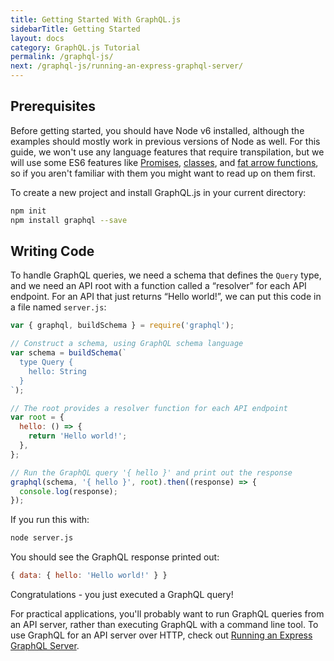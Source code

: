 ```yaml
---
title: Getting Started With GraphQL.js
sidebarTitle: Getting Started
layout: docs
category: GraphQL.js Tutorial
permalink: /graphql-js/
next: /graphql-js/running-an-express-graphql-server/
---
```


## Prerequisites

Before getting started, you should have Node v6 installed, although the examples should mostly work in previous versions of Node as well. For this guide, we won't use any language features that require transpilation, but we will use some ES6 features like [Promises](http://www.html5rocks.com/en/tutorials/es6/promises/), [classes](http://javascriptplayground.com/blog/2014/07/introduction-to-es6-classes-tutorial/), and [fat arrow functions](https://strongloop.com/strongblog/an-introduction-to-javascript-es6-arrow-functions/), so if you aren't familiar with them you might want to read up on them first.

To create a new project and install GraphQL.js in your current directory:

```bash
npm init
npm install graphql --save
```

## Writing Code

To handle GraphQL queries, we need a schema that defines the `Query` type, and we need an API root with a function called a “resolver” for each API endpoint. For an API that just returns “Hello world!”, we can put this code in a file named `server.js`:

```javascript
var { graphql, buildSchema } = require('graphql');

// Construct a schema, using GraphQL schema language
var schema = buildSchema(`
  type Query {
    hello: String
  }
`);

// The root provides a resolver function for each API endpoint
var root = {
  hello: () => {
    return 'Hello world!';
  },
};

// Run the GraphQL query '{ hello }' and print out the response
graphql(schema, '{ hello }', root).then((response) => {
  console.log(response);
});
```

If you run this with:

```bash
node server.js
```

You should see the GraphQL response printed out:

```javascript
{ data: { hello: 'Hello world!' } }
```

Congratulations - you just executed a GraphQL query!

For practical applications, you'll probably want to run GraphQL queries from an API server, rather than executing GraphQL with a command line tool. To use GraphQL for an API server over HTTP, check out [Running an Express GraphQL Server](/graphql-js/running-an-express-graphql-server/).
